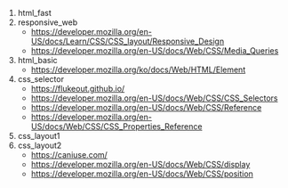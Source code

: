 1. html_fast
2. responsive_web
    - https://developer.mozilla.org/en-US/docs/Learn/CSS/CSS_layout/Responsive_Design
    - https://developer.mozilla.org/en-US/docs/Web/CSS/Media_Queries
3. html_basic
    - https://developer.mozilla.org/ko/docs/Web/HTML/Element
4. css_selector
    - https://flukeout.github.io/
    - https://developer.mozilla.org/en-US/docs/Web/CSS/CSS_Selectors
    - https://developer.mozilla.org/en-US/docs/Web/CSS/Reference
    - https://developer.mozilla.org/en-US/docs/Web/CSS/CSS_Properties_Reference
5. css_layout1    
6. css_layout2
    - https://caniuse.com/
    - https://developer.mozilla.org/en-US/docs/Web/CSS/display
    - https://developer.mozilla.org/en-US/docs/Web/CSS/position
    